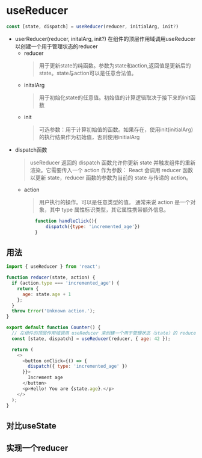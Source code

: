 # useReducer
```javascript
const [state, dispatch] = useReducer(reducer, initialArg, init?)
```
- userReducer(reducer, initalArg, init?)
    在组件的顶层作用域调用useReducer以创建一个用于管理状态的reducer
    - reducer
        >用于更新state的纯函数。参数为state和action,返回值是更新后的state。state与action可以是任意合法值。
    - initalArg
        >用于初始化state的任意值。初始值的计算逻辑取决于接下来的init函数
    - init
        >可选参数：用于计算初始值的函数。如果存在，使用init(initialArg)的执行结果作为初始值，否则使用initialArg
- dispatch函数
    >useReducer 返回的 dispatch 函数允许你更新 state 并触发组件的重新渲染。它需要传入一个 action 作为参数：
    React 会调用 reducer 函数以更新 state，reducer 函数的参数为当前的 state 与传递的 action。
    - action 
        >用户执行的操作。可以是任意类型的值。
        通常来说 action 是一个对象，其中 type 属性标识类型，其它属性携带额外信息。
        ```javascript
            function handleClick(){
                dispatch({type: 'incremented_age'})
            }
        ```

## 用法

```javascript
import { useReducer } from 'react';

function reducer(state, action) {
  if (action.type === 'incremented_age') {
    return {
      age: state.age + 1
    };
  }
  throw Error('Unknown action.');
}

export default function Counter() {
  // 在组件的顶层作用域调用 useReducer 来创建一个用于管理状态（state）的 reducer。
  const [state, dispatch] = useReducer(reducer, { age: 42 });

  return (
    <>
      <button onClick={() => {
        dispatch({ type: 'incremented_age' })
      }}>
        Increment age
      </button>
      <p>Hello! You are {state.age}.</p>
    </>
  );
}
```
## 对比useState

## 实现一个reducer
```javascript

```